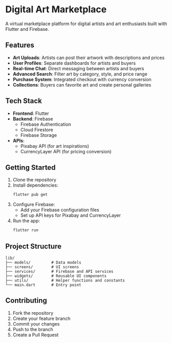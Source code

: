 # Digital Art Marketplace

A virtual marketplace platform for digital artists and art enthusiasts built with Flutter and Firebase.

## Features

- **Art Uploads**: Artists can post their artwork with descriptions and prices
- **User Profiles**: Separate dashboards for artists and buyers
- **Real-time Chat**: Direct messaging between artists and buyers
- **Advanced Search**: Filter art by category, style, and price range
- **Purchase System**: Integrated checkout with currency conversion
- **Collections**: Buyers can favorite art and create personal galleries

## Tech Stack

- **Frontend**: Flutter
- **Backend**: Firebase
  - Firebase Authentication
  - Cloud Firestore
  - Firebase Storage
- **APIs**:
  - Pixabay API (for art inspirations)
  - CurrencyLayer API (for pricing conversion)

## Getting Started

1. Clone the repository
2. Install dependencies:
   ```bash
   flutter pub get
   ```
3. Configure Firebase:
   - Add your Firebase configuration files
   - Set up API keys for Pixabay and CurrencyLayer
4. Run the app:
   ```bash
   flutter run
   ```

## Project Structure

```
lib/
├── models/         # Data models
├── screens/        # UI screens
├── services/       # Firebase and API services
├── widgets/        # Reusable UI components
├── utils/          # Helper functions and constants
└── main.dart       # Entry point
```

## Contributing

1. Fork the repository
2. Create your feature branch
3. Commit your changes
4. Push to the branch
5. Create a Pull Request
